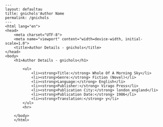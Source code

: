 
    ---
    layout: defaultau
    title: gnichols'Author Name 
    permalink: /gnichols
    ---
    <html lang="en">
    <head>
        <meta charset="UTF-8">
        <meta name="viewport" content="width=device-width, initial-scale=1.0">
        <title>Author Details - gnichols</title>
    </head>
    <body>
        <h1>Author Details - gnichols</h1>
        
            <ul>
                <li><strong>Title:</strong> Whole Of A Morning Sky</li>
                <li><strong>Genre:</strong> Fiction (Novel)</li>
                <li><strong>Language:</strong> English</li>
                <li><strong>Publisher:</strong> Virago Press</li>
                <li><strong>Publication City:</strong> london_england</li>
                <li><strong>Publication Date:</strong> 1986</li>
                <li><strong>Translation:</strong> y</li>
            </ul>
            <hr>
            
        </body>
        </html>
        